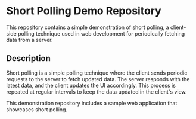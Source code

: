 # Short Polling Demo Repository

This repository contains a simple demonstration of short polling, a client-side polling technique used in web development for periodically fetching data from a server.

## Description

Short polling is a simple polling technique where the client sends periodic requests to the server to fetch updated data. The server responds with the latest data, and the client updates the UI accordingly. This process is repeated at regular intervals to keep the data updated in the client's view.

This demonstration repository includes a sample web application that showcases short polling.


